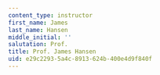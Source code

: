 ```yaml
---
content_type: instructor
first_name: James
last_name: Hansen
middle_initial: ''
salutation: Prof.
title: Prof. James Hansen
uid: e29c2293-5a4c-8913-624b-400e4d9f840f
---
```

